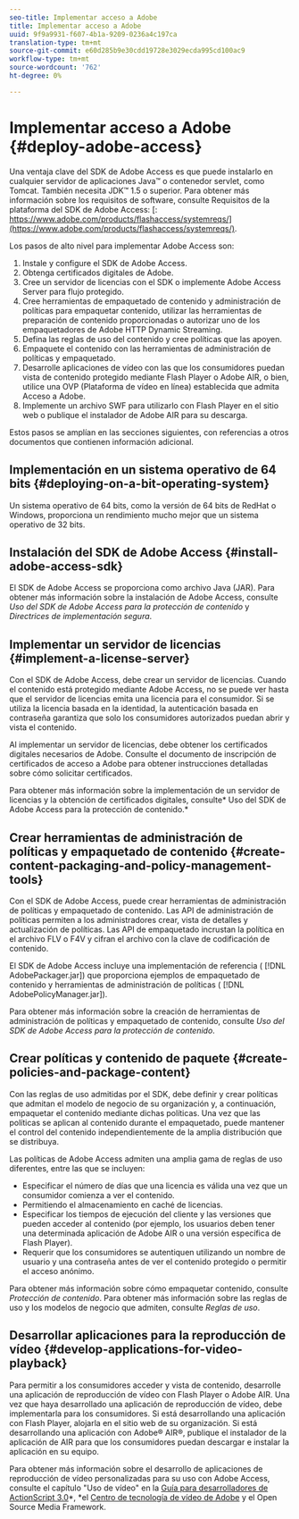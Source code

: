 ```yaml
---
seo-title: Implementar acceso a Adobe
title: Implementar acceso a Adobe
uuid: 9f9a9931-f607-4b1a-9209-0236a4c197ca
translation-type: tm+mt
source-git-commit: e60d285b9e30cdd19728e3029ecda995cd100ac9
workflow-type: tm+mt
source-wordcount: '762'
ht-degree: 0%

---
```



# Implementar acceso a Adobe {#deploy-adobe-access}

Una ventaja clave del SDK de Adobe Access es que puede instalarlo en cualquier servidor de aplicaciones Java™ o contenedor servlet, como Tomcat. También necesita JDK™ 1.5 o superior. Para obtener más información sobre los requisitos de software, consulte Requisitos de la plataforma del SDK de Adobe Access: [: https://www.adobe.com/products/flashaccess/systemreqs/](https://www.adobe.com/products/flashaccess/systemreqs/).

Los pasos de alto nivel para implementar Adobe Access son:

1. Instale y configure el SDK de Adobe Access.
1. Obtenga certificados digitales de Adobe.
1. Cree un servidor de licencias con el SDK o implemente Adobe Access Server para flujo protegido.
1. Cree herramientas de empaquetado de contenido y administración de políticas para empaquetar contenido, utilizar las herramientas de preparación de contenido proporcionadas o autorizar uno de los empaquetadores de Adobe HTTP Dynamic Streaming.
1. Defina las reglas de uso del contenido y cree políticas que las apoyen.
1. Empaquete el contenido con las herramientas de administración de políticas y empaquetado.
1. Desarrolle aplicaciones de vídeo con las que los consumidores puedan vista de contenido protegido mediante Flash Player o Adobe AIR, o bien, utilice una OVP (Plataforma de vídeo en línea) establecida que admita Acceso a Adobe.
1. Implemente un archivo SWF para utilizarlo con Flash Player en el sitio web o publique el instalador de Adobe AIR para su descarga.

Estos pasos se amplían en las secciones siguientes, con referencias a otros documentos que contienen información adicional.

## Implementación en un sistema operativo de 64 bits {#deploying-on-a-bit-operating-system}

Un sistema operativo de 64 bits, como la versión de 64 bits de RedHat o Windows, proporciona un rendimiento mucho mejor que un sistema operativo de 32 bits.

## Instalación del SDK de Adobe Access {#install-adobe-access-sdk}

El SDK de Adobe Access se proporciona como archivo Java (JAR). Para obtener más información sobre la instalación de Adobe Access, consulte *Uso del SDK de Adobe Access para la protección de contenido* y *Directrices de implementación segura*.

## Implementar un servidor de licencias {#implement-a-license-server}

Con el SDK de Adobe Access, debe crear un servidor de licencias. Cuando el contenido está protegido mediante Adobe Access, no se puede ver hasta que el servidor de licencias emita una licencia para el consumidor. Si se utiliza la licencia basada en la identidad, la autenticación basada en contraseña garantiza que solo los consumidores autorizados puedan abrir y vista el contenido.

Al implementar un servidor de licencias, debe obtener los certificados digitales necesarios de Adobe. Consulte el documento de inscripción de certificados de acceso a Adobe para obtener instrucciones detalladas sobre cómo solicitar certificados.

Para obtener más información sobre la implementación de un servidor de licencias y la obtención de certificados digitales, consulte* Uso del SDK de Adobe Access para la protección de contenido.*

## Crear herramientas de administración de políticas y empaquetado de contenido {#create-content-packaging-and-policy-management-tools}

Con el SDK de Adobe Access, puede crear herramientas de administración de políticas y empaquetado de contenido. Las API de administración de políticas permiten a los administradores crear, vista de detalles y actualización de políticas. Las API de empaquetado incrustan la política en el archivo FLV o F4V y cifran el archivo con la clave de codificación de contenido.

El SDK de Adobe Access incluye una implementación de referencia ( [!DNL AdobePackager.jar]) que proporciona ejemplos de empaquetado de contenido y herramientas de administración de políticas ( [!DNL AdobePolicyManager.jar]).

Para obtener más información sobre la creación de herramientas de administración de políticas y empaquetado de contenido, consulte *Uso del SDK de Adobe Access para la protección de contenido*.

## Crear políticas y contenido de paquete {#create-policies-and-package-content}

Con las reglas de uso admitidas por el SDK, debe definir y crear políticas que admitan el modelo de negocio de su organización y, a continuación, empaquetar el contenido mediante dichas políticas. Una vez que las políticas se aplican al contenido durante el empaquetado, puede mantener el control del contenido independientemente de la amplia distribución que se distribuya.

Las políticas de Adobe Access admiten una amplia gama de reglas de uso diferentes, entre las que se incluyen:

* Especificar el número de días que una licencia es válida una vez que un consumidor comienza a ver el contenido.
* Permitiendo el almacenamiento en caché de licencias.
* Especificar los tiempos de ejecución del cliente y las versiones que pueden acceder al contenido (por ejemplo, los usuarios deben tener una determinada aplicación de Adobe AIR o una versión específica de Flash Player).
* Requerir que los consumidores se autentiquen utilizando un nombre de usuario y una contraseña antes de ver el contenido protegido o permitir el acceso anónimo.

Para obtener más información sobre cómo empaquetar contenido, consulte *Protección de contenido*. Para obtener más información sobre las reglas de uso y los modelos de negocio que admiten, consulte *Reglas de uso*.

## Desarrollar aplicaciones para la reproducción de vídeo {#develop-applications-for-video-playback}

Para permitir a los consumidores acceder y vista de contenido, desarrolle una aplicación de reproducción de vídeo con Flash Player o Adobe AIR. Una vez que haya desarrollado una aplicación de reproducción de vídeo, debe implementarla para los consumidores. Si está desarrollando una aplicación con Flash Player, alojarla en el sitio web de su organización. Si está desarrollando una aplicación con Adobe® AIR®, publique el instalador de la aplicación de AIR para que los consumidores puedan descargar e instalar la aplicación en su equipo.

Para obtener más información sobre el desarrollo de aplicaciones de reproducción de vídeo personalizadas para su uso con Adobe Access, consulte el capítulo &quot;Uso de vídeo&quot; en la [Guía para desarrolladores de ActionScript 3.0](https://help.adobe.com/en_US/as3/dev/WS9936fa0d5984e93b3f4f38ec1272a447844-8000.html)*, *el [Centro de tecnología de vídeo de Adobe](https://www.adobe.com/devnet/video/) y el Open Source Media Framework.